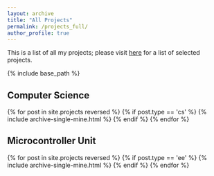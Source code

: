 ```yaml
---
layout: archive
title: "All Projects"
permalink: /projects_full/
author_profile: true
---
```


This is a list of all my projects; please visit [here](/projects/) for a list of selected projects.

{% include base_path %}

## Computer Science

{% for post in site.projects reversed %}
  {% if post.type == 'cs' %}
    {% include archive-single-mine.html %}
  {% endif %}
{% endfor %}

## Microcontroller Unit

{% for post in site.projects reversed %}
  {% if post.type == 'ee' %}
    {% include archive-single-mine.html %}
  {% endif %}
{% endfor %}